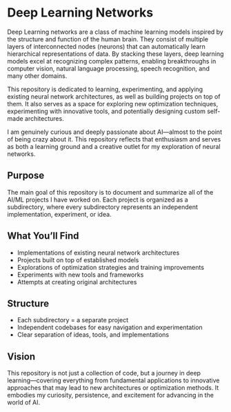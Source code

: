 # Deep Learning Networks

Deep Learning networks are a class of machine learning models inspired by the structure and function of the human brain. They consist of multiple layers of interconnected nodes (neurons) that can automatically learn hierarchical representations of data. By stacking these layers, deep learning models excel at recognizing complex patterns, enabling breakthroughs in computer vision, natural language processing, speech recognition, and many other domains.  

This repository is dedicated to learning, experimenting, and applying existing neural network architectures, as well as building projects on top of them. It also serves as a space for exploring new optimization techniques, experimenting with innovative tools, and potentially designing custom self-made architectures.  

I am genuinely curious and deeply passionate about AI—almost to the point of being crazy about it. This repository reflects that enthusiasm and serves as both a learning ground and a creative outlet for my exploration of neural networks.  

## Purpose  
The main goal of this repository is to document and summarize all of the AI/ML projects I have worked on. Each project is organized as a subdirectory, where every subdirectory represents an independent implementation, experiment, or idea.  

## What You’ll Find  
- Implementations of existing neural network architectures  
- Projects built on top of established models  
- Explorations of optimization strategies and training improvements  
- Experiments with new tools and frameworks  
- Attempts at creating original architectures  

## Structure  
- Each subdirectory = a separate project  
- Independent codebases for easy navigation and experimentation  
- Clear separation of ideas, tools, and implementations  

## Vision  
This repository is not just a collection of code, but a journey in deep learning—covering everything from fundamental applications to innovative approaches that may lead to new architectures or optimization methods. It embodies my curiosity, persistence, and excitement for advancing in the world of AI.  
